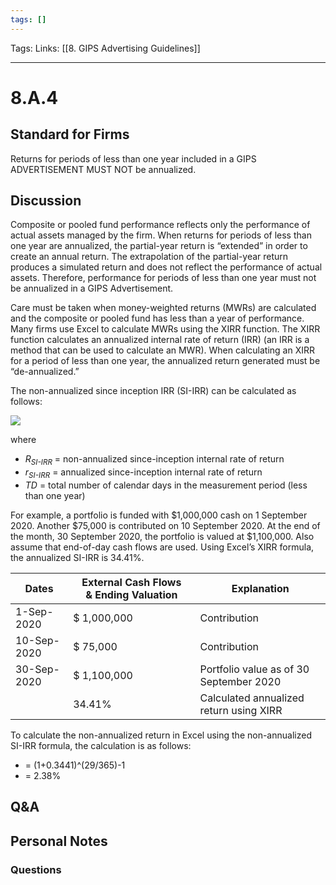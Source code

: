 ```yaml
---
tags: []
---
```

Tags:
Links: [[8. GIPS Advertising Guidelines]]
___
# 8.A.4
## Standard for Firms
Returns for periods of less than one year included in a GIPS ADVERTISEMENT MUST NOT be annualized.
## Discussion
Composite or pooled fund performance reflects only the performance of actual assets managed by the firm. When returns for periods of less than one year are annualized, the partial-year return is “extended” in order to create an annual return. The extrapolation of the partial-year return produces a simulated return and does not reflect the performance of actual assets. Therefore, performance for periods of less than one year must not be annualized in a GIPS Advertisement.

Care must be taken when money-weighted returns (MWRs) are calculated and the composite or pooled fund has less than a year of performance. Many firms use Excel to calculate MWRs using the XIRR function. The XIRR function calculates an annualized internal rate of return (IRR) (an IRR is a method that can be used to calculate an MWR). When calculating an XIRR for a period of less than one year, the annualized return generated must be “de-annualized.”

The non-annualized since inception IRR (SI-IRR) can be calculated as follows:

![](https://www.gipsstandards.org/wp-content/themes/gips/pdf_img/for_firms/8.A.4.1.png)

where
- _R<sub>SI-IRR</sub>_ = non-annualized since-inception internal rate of return
- _r<sub>SI-IRR</sub>_ = annualized since-inception internal rate of return
- _TD_ = total number of calendar days in the measurement period (less than one year)

For example, a portfolio is funded with $1,000,000 cash on 1 September 2020. Another $75,000 is contributed on 10 September 2020. At the end of the month, 30 September 2020, the portfolio is valued at $1,100,000. Also assume that end-of-day cash flows are used. Using Excel’s XIRR formula, the annualized SI-IRR is 34.41%.

|Dates|External Cash Flows & Ending Valuation|Explanation|
|---|---|---|
|1-Sep-2020|$ 1,000,000|Contribution|
|10-Sep-2020|$ 75,000|Contribution|
|30-Sep-2020|$ 1,100,000|Portfolio value as of 30 September 2020|
||34.41%|Calculated annualized return using XIRR|

To calculate the non-annualized return in Excel using the non-annualized SI-IRR formula, the calculation is as follows:
- = (1+0.3441)^(29/365)-1
- = 2.38%
## Q&A

## Personal Notes

### Questions